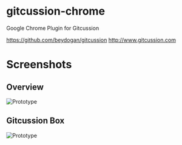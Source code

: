 # gitcussion-chrome
Google Chrome Plugin for Gitcussion

https://github.com/beydogan/gitcussion
http://www.gitcussion.com

# Screenshots

## Overview

![Prototype](http://i.imgur.com/spbQ84K.png)


## Gitcussion Box

![Prototype](http://i.imgur.com/Uw2KiXn.png)
